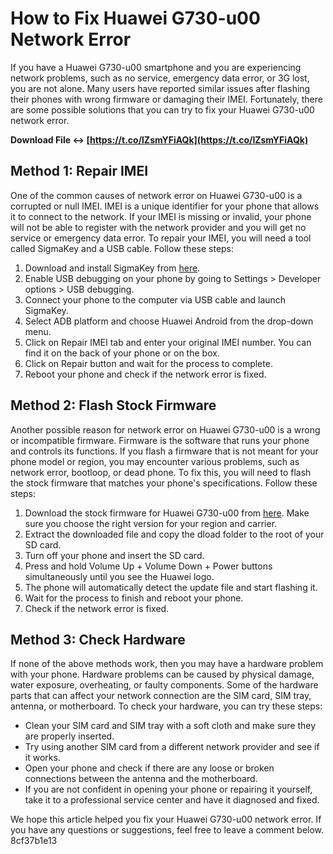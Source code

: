 # How to Fix Huawei G730-u00 Network Error
 
If you have a Huawei G730-u00 smartphone and you are experiencing network problems, such as no service, emergency data error, or 3G lost, you are not alone. Many users have reported similar issues after flashing their phones with wrong firmware or damaging their IMEI. Fortunately, there are some possible solutions that you can try to fix your Huawei G730-u00 network error.
 
**Download File ↔ [https://t.co/lZsmYFiAQk](https://t.co/lZsmYFiAQk)**


 
## Method 1: Repair IMEI
 
One of the common causes of network error on Huawei G730-u00 is a corrupted or null IMEI. IMEI is a unique identifier for your phone that allows it to connect to the network. If your IMEI is missing or invalid, your phone will not be able to register with the network provider and you will get no service or emergency data error. To repair your IMEI, you will need a tool called SigmaKey and a USB cable. Follow these steps:
 
1. Download and install SigmaKey from [here](https://sigmakey.com/en/Downloads/Software.html).
2. Enable USB debugging on your phone by going to Settings > Developer options > USB debugging.
3. Connect your phone to the computer via USB cable and launch SigmaKey.
4. Select ADB platform and choose Huawei Android from the drop-down menu.
5. Click on Repair IMEI tab and enter your original IMEI number. You can find it on the back of your phone or on the box.
6. Click on Repair button and wait for the process to complete.
7. Reboot your phone and check if the network error is fixed.

## Method 2: Flash Stock Firmware
 
Another possible reason for network error on Huawei G730-u00 is a wrong or incompatible firmware. Firmware is the software that runs your phone and controls its functions. If you flash a firmware that is not meant for your phone model or region, you may encounter various problems, such as network error, bootloop, or dead phone. To fix this, you will need to flash the stock firmware that matches your phone's specifications. Follow these steps:

1. Download the stock firmware for Huawei G730-u00 from [here](https://www.getdroidtips.com/huawei-ascend-g730-stock-firmware/). Make sure you choose the right version for your region and carrier.
2. Extract the downloaded file and copy the dload folder to the root of your SD card.
3. Turn off your phone and insert the SD card.
4. Press and hold Volume Up + Volume Down + Power buttons simultaneously until you see the Huawei logo.
5. The phone will automatically detect the update file and start flashing it.
6. Wait for the process to finish and reboot your phone.
7. Check if the network error is fixed.

## Method 3: Check Hardware
 
If none of the above methods work, then you may have a hardware problem with your phone. Hardware problems can be caused by physical damage, water exposure, overheating, or faulty components. Some of the hardware parts that can affect your network connection are the SIM card, SIM tray, antenna, or motherboard. To check your hardware, you can try these steps:

- Clean your SIM card and SIM tray with a soft cloth and make sure they are properly inserted.
- Try using another SIM card from a different network provider and see if it works.
- Open your phone and check if there are any loose or broken connections between the antenna and the motherboard.
- If you are not confident in opening your phone or repairing it yourself, take it to a professional service center and have it diagnosed and fixed.

We hope this article helped you fix your Huawei G730-u00 network error. If you have any questions or suggestions, feel free to leave a comment below.
 8cf37b1e13
 
